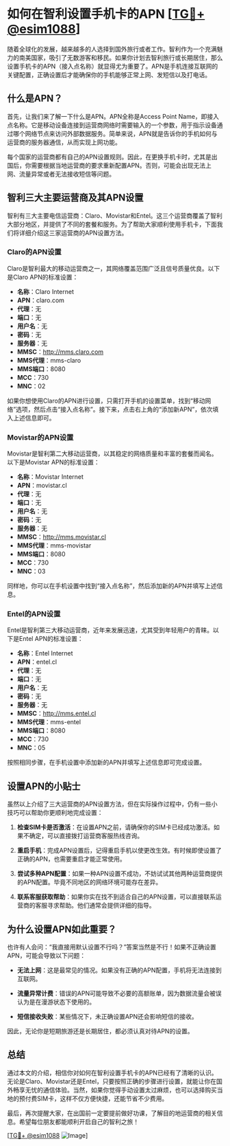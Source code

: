 # 如何在智利设置手机卡的APN [[TG💪+ @esim1088](https://t.me/s/esim1088)]

随着全球化的发展，越来越多的人选择到国外旅行或者工作。智利作为一个充满魅力的南美国家，吸引了无数游客和移民。如果你计划去智利旅行或长期居住，那么设置手机卡的APN（接入点名称）就显得尤为重要了。APN是手机连接互联网的关键配置，正确设置后才能确保你的手机能够正常上网、发短信以及打电话。

## 什么是APN？

首先，让我们来了解一下什么是APN。APN全称是Access Point Name，即接入点名称。它是移动设备连接到运营商网络时需要输入的一个参数，用于指示设备通过哪个网络节点来访问外部数据服务。简单来说，APN就是告诉你的手机如何与运营商的服务器通信，从而实现上网功能。

每个国家的运营商都有自己的APN设置规则。因此，在更换手机卡时，尤其是出国后，你需要根据当地运营商的要求重新配置APN。否则，可能会出现无法上网、流量异常或者无法接收短信等问题。

## 智利三大主要运营商及其APN设置

智利有三大主要电信运营商：Claro、Movistar和Entel。这三个运营商覆盖了智利大部分地区，并提供了不同的套餐和服务。为了帮助大家顺利使用手机卡，下面我们将详细介绍这三家运营商的APN设置方法。

### Claro的APN设置

Claro是智利最大的移动运营商之一，其网络覆盖范围广泛且信号质量优良。以下是Claro APN的标准设置：

- **名称**：Claro Internet
- **APN**：claro.com
- **代理**：无
- **端口**：无
- **用户名**：无
- **密码**：无
- **服务器**：无
- **MMSC**：http://mms.claro.com
- **MMS代理**：mms-claro
- **MMS端口**：8080
- **MCC**：730
- **MNC**：02

如果你想使用Claro的APN进行设置，只需打开手机的设置菜单，找到“移动网络”选项，然后点击“接入点名称”。接下来，点击右上角的“添加新APN”，依次填入上述信息即可。

### Movistar的APN设置

Movistar是智利第二大移动运营商，以其稳定的网络质量和丰富的套餐而闻名。以下是Movistar APN的标准设置：

- **名称**：Movistar Internet
- **APN**：movistar.cl
- **代理**：无
- **端口**：无
- **用户名**：无
- **密码**：无
- **服务器**：无
- **MMSC**：http://mms.movistar.cl
- **MMS代理**：mms-movistar
- **MMS端口**：8080
- **MCC**：730
- **MNC**：03

同样地，你可以在手机设置中找到“接入点名称”，然后添加新的APN并填写上述信息。

### Entel的APN设置

Entel是智利第三大移动运营商，近年来发展迅速，尤其受到年轻用户的青睐。以下是Entel APN的标准设置：

- **名称**：Entel Internet
- **APN**：entel.cl
- **代理**：无
- **端口**：无
- **用户名**：无
- **密码**：无
- **服务器**：无
- **MMSC**：http://mms.entel.cl
- **MMS代理**：mms-entel
- **MMS端口**：8080
- **MCC**：730
- **MNC**：05

按照相同步骤，在手机设置中添加新的APN并填写上述信息即可完成设置。

## 设置APN的小贴士

虽然以上介绍了三大运营商的APN设置方法，但在实际操作过程中，仍有一些小技巧可以帮助你更顺利地完成设置：

1. **检查SIM卡是否激活**：在设置APN之前，请确保你的SIM卡已经成功激活。如果不确定，可以直接拨打运营商客服热线咨询。
   
2. **重启手机**：完成APN设置后，记得重启手机以使更改生效。有时候即使设置了正确的APN，也需要重启才能正常使用。

3. **尝试多种APN配置**：如果一种APN设置不成功，不妨试试其他两种运营商提供的APN配置。毕竟不同地区的网络环境可能存在差异。

4. **联系客服获取帮助**：如果你实在找不到适合自己的APN设置，可以直接联系运营商的客服寻求帮助。他们通常会提供详细的指导。

## 为什么设置APN如此重要？

也许有人会问：“我直接用默认设置不行吗？”答案当然是不行！如果不正确设置APN，可能会导致以下问题：

- **无法上网**：这是最常见的情况。如果没有正确的APN配置，手机将无法连接到互联网。
  
- **流量异常计费**：错误的APN可能导致不必要的高额账单，因为数据流量会被误认为是在漫游状态下使用的。

- **短信接收失败**：某些情况下，未正确设置APN还会影响短信的接收。

因此，无论你是短期旅游还是长期居住，都必须认真对待APN的设置。

## 总结

通过本文的介绍，相信你对如何在智利设置手机卡的APN已经有了清晰的认识。无论是Claro、Movistar还是Entel，只要按照正确的步骤进行设置，就能让你在国外畅享无忧的通信体验。当然，如果你觉得手动设置太过麻烦，也可以选择购买当地的预付费SIM卡，这样不仅方便快捷，还能节省不少费用。

最后，再次提醒大家，在出国前一定要提前做好功课，了解目的地运营商的相关信息。希望每位朋友都能顺利开启自己的智利之旅！

[[TG💪+ @esim1088](https://t.me/s/esim1088) ![Image](https://i.postimg.cc/4NQfJmqS/Snipaste-2025-05-13-00-14-12.png)]